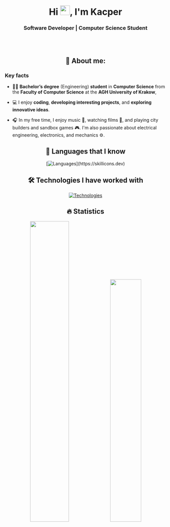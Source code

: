 <div align="center">

# Hi <img src="https://raw.githubusercontent.com/MartinHeinz/MartinHeinz/master/wave.gif" width="30px">, I'm Kacper

### Software Developer | Computer Science Student

<br>

<br>

## 👨 About me:

</div>

### Key facts

- 👨‍🎓 **Bachelor’s degree** (Engineering) **student** in **Computer Science** from the **Faculty of Computer Science** at the **AGH University of Krakow**,

- 💻 I enjoy **coding**, **developing interesting projects**, and **exploring innovative ideas**.

- 🎧 In my free time, I enjoy music 🎵, watching films 🎥, and playing city builders and sandbox games 🎮. I'm also passionate about electrical engineering, electronics, and mechanics ⚙️.


<div align="center">

## 🚀 Languages that I know

[![Languages](https://skillicons.dev/icons?i=py,java,c,rust,julia,)](https://skillicons.dev)

## 🛠️ Technologies I have worked with

[![Technologies](https://skillicons.dev/icons?i=arduino,git,github,gradle,idea,vscode,godot,notion,raspberrypi)](https://skillicons.dev)


## 🔥 Statistics
  <p>
    <img src="https://github-readme-stats.vercel.app/api?username=Kacperon&count_private=true&show_icons=true&theme=prussian&hide_border=true&bg_color=292d3e" width="49%"/>
    <img src="https://github-readme-stats.vercel.app/api/top-langs/?username=Kacperon&langs_count=6&hide=css,php,scss,html,jupyter%20notebook&layout=compact&theme=prussian&hide_border=true&bg_color=292D3E" width="44%"/>
    <!-- &ensp;&nbsp;&nbsp;&nbsp; -->
    <!-- <img src="https://github-readme-streak-stats.herokuapp.com?user=Kacperon&theme=prussian&hide_border=true&date_format=%5BY%20%5DM%20j&background=292D3E&stroke=A5C2E0" width="60%"/> -->
  </p>
</div>
